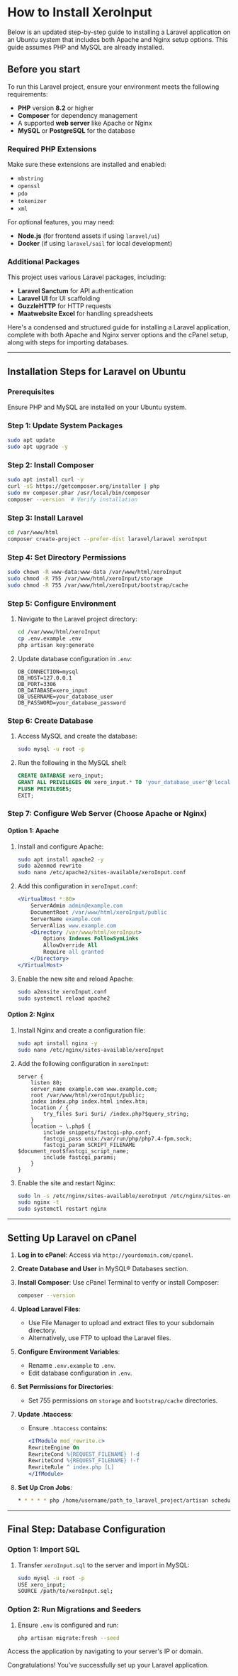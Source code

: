 # How to Install XeroInput
Below is an updated step-by-step guide to installing a Laravel application on an Ubuntu system that includes both
Apache and Nginx setup options. This guide assumes PHP and MySQL are already installed.


## Before you start

To run this Laravel project, ensure your environment meets the following requirements:

- **PHP** version **8.2** or higher
- **Composer** for dependency management
- A supported **web server** like Apache or Nginx
- **MySQL** or **PostgreSQL** for the database

### Required PHP Extensions
Make sure these extensions are installed and enabled:
- `mbstring`
- `openssl`
- `pdo`
- `tokenizer`
- `xml`

For optional features, you may need:
- **Node.js** (for frontend assets if using `laravel/ui`)
- **Docker** (if using `laravel/sail` for local development)

### Additional Packages
This project uses various Laravel packages, including:
- **Laravel Sanctum** for API authentication
- **Laravel UI** for UI scaffolding
- **GuzzleHTTP** for HTTP requests
- **Maatwebsite Excel** for handling spreadsheets

Here's a condensed and structured guide for installing a Laravel application, complete with both Apache and Nginx server options and the cPanel setup, along with steps for importing databases.

---

## **Installation Steps for Laravel on Ubuntu**

### **Prerequisites**
Ensure PHP and MySQL are installed on your Ubuntu system.

### **Step 1: Update System Packages**
```bash
sudo apt update
sudo apt upgrade -y
```

### **Step 2: Install Composer**
```bash
sudo apt install curl -y
curl -sS https://getcomposer.org/installer | php
sudo mv composer.phar /usr/local/bin/composer
composer --version  # Verify installation
```

### **Step 3: Install Laravel**
```bash
cd /var/www/html
composer create-project --prefer-dist laravel/laravel xeroInput
```

### **Step 4: Set Directory Permissions**
```bash
sudo chown -R www-data:www-data /var/www/html/xeroInput
sudo chmod -R 755 /var/www/html/xeroInput/storage
sudo chmod -R 755 /var/www/html/xeroInput/bootstrap/cache
```

### **Step 5: Configure Environment**
1. Navigate to the Laravel project directory:
    ```bash
    cd /var/www/html/xeroInput
    cp .env.example .env
    php artisan key:generate
    ```
2. Update database configuration in `.env`:
    ```env
    DB_CONNECTION=mysql
    DB_HOST=127.0.0.1
    DB_PORT=3306
    DB_DATABASE=xero_input
    DB_USERNAME=your_database_user
    DB_PASSWORD=your_database_password
    ```

### **Step 6: Create Database**
1. Access MySQL and create the database:
    ```bash
    sudo mysql -u root -p
    ```
2. Run the following in the MySQL shell:
    ```sql
    CREATE DATABASE xero_input;
    GRANT ALL PRIVILEGES ON xero_input.* TO 'your_database_user'@'localhost' IDENTIFIED BY 'your_database_password';
    FLUSH PRIVILEGES;
    EXIT;
    ```

### **Step 7: Configure Web Server (Choose Apache or Nginx)**

#### **Option 1: Apache**
1. Install and configure Apache:
    ```bash
    sudo apt install apache2 -y
    sudo a2enmod rewrite
    sudo nano /etc/apache2/sites-available/xeroInput.conf
    ```
2. Add this configuration in `xeroInput.conf`:
    ```apache
    <VirtualHost *:80>
        ServerAdmin admin@example.com
        DocumentRoot /var/www/html/xeroInput/public
        ServerName example.com
        ServerAlias www.example.com
        <Directory /var/www/html/xeroInput>
            Options Indexes FollowSymLinks
            AllowOverride All
            Require all granted
        </Directory>
    </VirtualHost>
    ```
3. Enable the new site and reload Apache:
    ```bash
    sudo a2ensite xeroInput.conf
    sudo systemctl reload apache2
    ```

#### **Option 2: Nginx**
1. Install Nginx and create a configuration file:
    ```bash
    sudo apt install nginx -y
    sudo nano /etc/nginx/sites-available/xeroInput
    ```
2. Add the following configuration in `xeroInput`:
    ```nginx
    server {
        listen 80;
        server_name example.com www.example.com;
        root /var/www/html/xeroInput/public;
        index index.php index.html index.htm;
        location / {
            try_files $uri $uri/ /index.php?$query_string;
        }
        location ~ \.php$ {
            include snippets/fastcgi-php.conf;
            fastcgi_pass unix:/var/run/php/php7.4-fpm.sock;
            fastcgi_param SCRIPT_FILENAME $document_root$fastcgi_script_name;
            include fastcgi_params;
        }
    }
    ```
3. Enable the site and restart Nginx:
    ```bash
    sudo ln -s /etc/nginx/sites-available/xeroInput /etc/nginx/sites-enabled/
    sudo nginx -t
    sudo systemctl restart nginx
    ```

---

## **Setting Up Laravel on cPanel**

1. **Log in to cPanel**: Access via `http://yourdomain.com/cpanel`.
2. **Create Database and User** in MySQL® Databases section.
3. **Install Composer**: Use cPanel Terminal to verify or install Composer:
    ```bash
    composer --version
    ```

4. **Upload Laravel Files**:
   - Use File Manager to upload and extract files to your subdomain directory.
   - Alternatively, use FTP to upload the Laravel files.

5. **Configure Environment Variables**:
   - Rename `.env.example` to `.env`.
   - Edit database configuration in `.env`.

6. **Set Permissions for Directories**:
   - Set 755 permissions on `storage` and `bootstrap/cache` directories.

7. **Update .htaccess**:
   - Ensure `.htaccess` contains:
      ```apache
      <IfModule mod_rewrite.c>
      RewriteEngine On
      RewriteCond %{REQUEST_FILENAME} !-d
      RewriteCond %{REQUEST_FILENAME} !-f
      RewriteRule ^ index.php [L]
      </IfModule>
      ```

8. **Set Up Cron Jobs**:
   ```bash
   * * * * * php /home/username/path_to_laravel_project/artisan schedule:run >> /dev/null 2>&1
   ```

---

## **Final Step: Database Configuration**

### **Option 1: Import SQL**
1. Transfer `xeroInput.sql` to the server and import in MySQL:
    ```bash
    sudo mysql -u root -p
    USE xero_input;
    SOURCE /path/to/xeroInput.sql;
    ```

### **Option 2: Run Migrations and Seeders**
1. Ensure `.env` is configured and run:
    ```bash
    php artisan migrate:fresh --seed
    ```

Access the application by navigating to your server's IP or domain.

Congratulations! You’ve successfully set up your Laravel application.